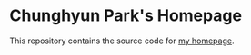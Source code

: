 # Chunghyun Park's Homepage

This repository contains the source code for [my homepage](https://chrockey.github.io).
